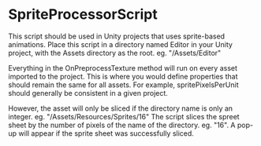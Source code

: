 # SpriteProcessorScript

This script should be used in Unity projects that uses sprite-based animations.
Place this script in a directory named Editor in your Unity project, with the Assets directory as the root. eg. "/Assets/Editor"

Everything in the OnPreprocessTexture method will run on every asset imported to the project.
This is where you would define properties that should remain the same for all assets. For example, spritePixelsPerUnit should generally be consistent in a given project.

However, the asset will only be sliced if the directory name is only an integer. eg. "/Assets/Resources/Sprites/16"
The script slices the spreet sheet by the number of pixels of the name of the directory. eg. "16".
A pop-up will appear if the sprite sheet was successfully sliced.
